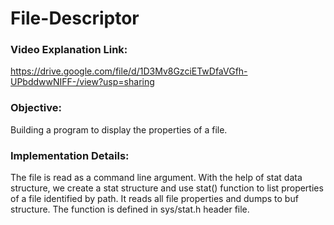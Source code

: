 # File-Descriptor
### Video Explanation Link:
https://drive.google.com/file/d/1D3Mv8GzciETwDfaVGfh-UPbddwwNIFF-/view?usp=sharing

### Objective:
Building a program to display the properties of a file.

### Implementation Details:
The file is read as a command line argument. With the help of stat data structure, we create a stat structure and use stat() function to list properties of a file identified by path. It reads all file properties and dumps to buf structure. The function is defined in sys/stat.h header file.
